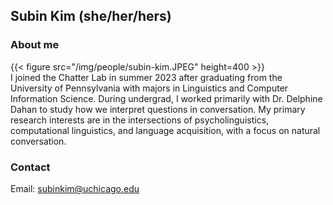 ## Subin Kim (she/her/hers)

### About me

{{< figure src="/img/people/subin-kim.JPEG" height=400 >}}
<br>
I joined the Chatter Lab in summer 2023 after graduating from the University of Pennsylvania with majors in Linguistics and Computer Information Science. During undergrad, I worked primarily with Dr. Delphine Dahan to study how we interpret questions in conversation. My primary research interests are in the intersections of psycholinguistics, computational linguistics, and language acquisition, with a focus on natural conversation.

### Contact 
Email: subinkim@uchicago.edu